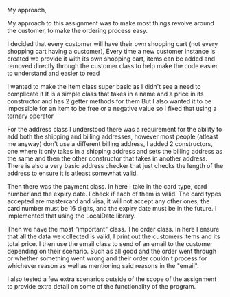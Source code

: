 My approach,

My approach to this assignment was to make most things revolve around the customer,
to make the ordering process easy.

I decided that every customer will have their own shopping cart (not every shopping cart having a customer),
Every time a new customer instance is created we provide it with its own shopping cart,
items can be added and removed directly through the customer class to help make the code
easier to understand and easier to read

I wanted to make the Item class super basic as I didn't see a need to complicate it
It is a simple class that takes in a name and a price in its constructor and has 2 getter methods for them
But I also wanted it to be impossible for an item to be free or a negative value so I fixed that using a ternary operator

For the address class I understood there was a requirement for the ability to add both the shipping and billing addresses,
however most people (atleast me anyway) don't use a different billing address, I added 2 constructors, one where it
only takes in a shipping address and sets the billing address as the same and then the other constructor that takes
in another address. There is also a very basic address checker that just checks the length of the address to ensure it
is atleast somewhat valid.

Then there was the payment class. In here I take in the card type, card number and the expiry date.
I check if each of them is valid. The card types accepted are mastercard and visa, it will not accept any other ones,
the card number must be 16 digits, and the expiry date must be in the future. I implemented that using the LocalDate library.

Then we have the most "important" class. The order class. In here I ensure that all the data we collected is valid,
I print out the customers items and its total price. I then use the email class to send of an email to the customer
depending on their scenario. Such as all good and the order went through or whether something went wrong and their
order couldn't process for whichever reason as well as mentioning said reasons in the "email".

I also tested a few extra scenarios outside of the scope of the assignment to provide extra detail on some of the functionality
of the program.